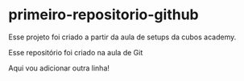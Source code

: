 # primeiro-repositorio-github
Esse projeto foi criado a partir da aula de setups da cubos academy.
 

Esse repositório foi criado na aula de Git

Aqui vou adicionar outra linha!
